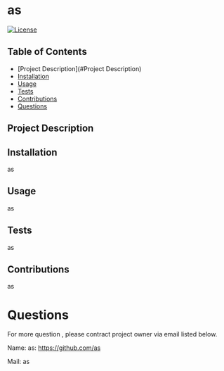 # as
[![License](https://img.shields.io/badge/License-Apache%202.0-blue.svg)](https://opensource.org/licenses/Apache-2.0)
 ## Table of Contents

* [Project Description](#Project Description)
* [Installation](#Installation)
* [Usage](#Usage)
* [Tests](#Tests)
* [Contributions](#Contributions)
* [Questions](#Questions)

## Project Description
 

## Installation
as 

## Usage
as
          
## Tests
as
          
## Contributions
as

# Questions
For more question , please contract project owner via email listed below.

Name: as: https://github.com/as

Mail: as

